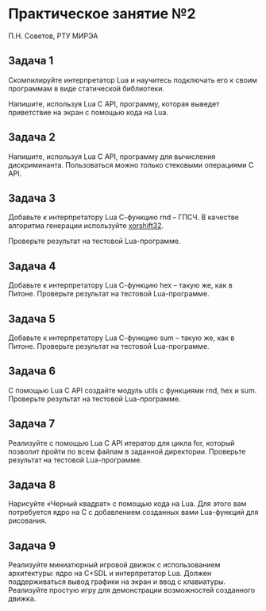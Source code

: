 # Практическое занятие №2

П.Н. Советов, РТУ МИРЭА

## Задача 1

Скомпилируйте интерпретатор Lua и научитесь подключать его к своим программам в виде статической библиотеки.

Напишите, используя Lua C API, программу, которая выведет приветствие на экран с помощью кода на Lua.

## Задача 2

Напишите, используя Lua C API, программу для вычисления дискриминанта. Пользоваться можно только стековыми операциями C API.

## Задача 3

Добавьте к интерпретатору Lua С-функцию rnd – ГПСЧ. В качестве алгоритма генерации используйте [xorshift32](https://en.wikipedia.org/wiki/Xorshift).

Проверьте результат на тестовой Lua-программе.

## Задача 4

Добавьте к интерпретатору Lua С-функцию hex – такую же, как в Питоне. Проверьте результат на тестовой Lua-программе.

## Задача 5

Добавьте к интерпретатору Lua С-функцию sum – такую же, как в Питоне. Проверьте результат на тестовой Lua-программе.

## Задача 6

С помощью Lua C API создайте модуль utils с функциями rnd, hex и sum. Проверьте результат на тестовой Lua-программе.

## Задача 7

Реализуйте с помощью Lua C API итератор для цикла for, который позволит пройти по всем файлам в заданной директории. Проверьте результат на тестовой Lua-программе.

## Задача 8

Нарисуйте «Черный квадрат» с помощью кода на Lua. Для этого вам потребуется ядро на C с добавлением созданных вами Lua-функций для рисования.

## Задача 9

Реализуйте миниатюрный игровой движок с использованием архитектуры: ядро на C+SDL и интерпретатор Lua. Должен поддерживаться вывод графики на экран и ввод с клавиатуры.
Реализуйте простую игру для демонстрации возможностей созданного движка.
